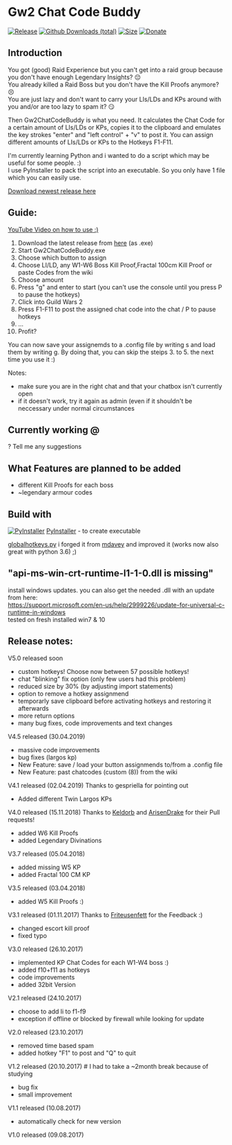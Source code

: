 # Gw2 Chat Code Buddy
[![Release](https://img.shields.io/github/release/m10x/gw2chatcodebuddy.svg?color=brightgreen)](https://github.com/LowkeyFlex/Gw2ChatCodeBuddy/releases)
[![Github Downloads (total)](https://img.shields.io/github/downloads/m10x/gw2chatcodebuddy/total.svg)](https://github.com/LowkeyFlex/Gw2ChatCodeBuddy/releases)
[![Size](https://img.shields.io/badge/size-9.01mb-brightgreen.svg)](https://github.com/LowkeyFlex/Gw2ChatCodeBuddy/releases)
[![Donate](https://img.shields.io/badge/Donate-PayPal-blue.svg)](https://www.paypal.me/LowkeyFlex)

## Introduction
You got (good) Raid Experience but you can't get into a raid group because you don't have enough Legendary Insights? :pensive:  
You already killed a Raid Boss but you don't have the Kill Proofs anymore? :persevere:  
You are just lazy and don't want to carry your LIs/LDs and KPs around with you and/or are too lazy to spam it? :smirk:

Then Gw2ChatCodeBuddy is what you need.
It calculates the Chat Code for a certain amount of LIs/LDs or KPs, copies it to the clipboard and emulates the key strokes "enter" and "left control" + "v" to post it.
You can assign different amounts of LIs/LDs or KPs to the Hotkeys F1-F11.

I'm currently learning Python and i wanted to do a script which may be useful for some people. :)  
I use PyInstaller to pack the script into an executable. So you only have 1 file which you can easily use.

[Download newest release here](https://github.com/LowkeyFlex/Gw2ChatCodeBuddy/releases)

## Guide:
[YouTube Video on how to use :)](https://www.youtube.com/watch?v=TT-YfTw1A1U)

1. Download the latest release from [here](https://github.com/LowkeyFlex/Gw2ChatCodeBuddy/releases) (as .exe)
2. Start Gw2ChatCodeBuddy.exe
3. Choose which button to assign
4. Choose LI/LD, any W1-W6 Boss Kill Proof,Fractal 100cm Kill Proof or paste Codes from the wiki
5. Choose amount
6. Press "g" and enter to start (you can't use the console until you press P to pause the hotkeys)
7. Click into Guild Wars 2
8. Press F1-F11 to post the assigned chat code into the chat / P to pause hotkeys 
9. ...
10. Profit?

You can now save your assignemds to a .config file by writing s and load them by writing g.
By doing that, you can skip the steips 3. to 5. the next time you use it :)

Notes: 
- make sure you are in the right chat and that your chatbox isn't currently open
- if it doesn't work, try it again as admin (even if it shouldn't be neccessary under normal circumstances

## Currently working @
? Tell me any suggestions

## What Features are planned to be added
- different Kill Proofs for each boss
- ~legendary armour codes

## Build with
[![PyInstaller](http://www.pyinstaller.org/_downloads/c2ec9d3ec62efa36a94f459a8e1454f7/pyinstaller-draft1a-35x35-trans.png)](http://www.pyinstaller.org/)  [PyInstaller](http://www.pyinstaller.org/) - to create executable

[globalhotkeys.py](https://gist.github.com/m10x/a9a2eb296fab2106a5ae7c16b8874a4b) i forged it from [mdavey](https://gist.github.com/mdavey/6d40a89dbc15aefcc8cd) and improved it (works now also great with python 3.6) ;)

## "api-ms-win-crt-runtime-l1-1-0.dll is missing"
install windows updates. you can also get the needed .dll with an update from here:  
https://support.microsoft.com/en-us/help/2999226/update-for-universal-c-runtime-in-windows  
tested on fresh installed win7 & 10

## Release notes:
V5.0 released soon
- custom hotkeys! Choose now between 57 possible hotkeys!
- chat "blinking" fix option (only few users had this problem)
- reduced size by 30% (by adjusting import statements)
- option to remove a hotkey assignmend
- temporarly save clipboard before activating hotkeys and restoring it afterwards
- more return options
- many bug fixes, code improvements and text changes

V4.5 released (30.04.2019)
- massive code improvements
- bug fixes (largos kp)
- New Feature: save / load your button assignmends to/from a .config file
- New Feature: past chatcodes (custom (8)) from the wiki

V4.1 released (02.04.2019)
Thanks to gespriella for pointing out
- Added different Twin Largos KPs

V4.0 released (15.11.2018)
Thanks to [Keldorb](https://github.com/Keldorb) and [ArisenDrake](https://github.com/ArisenDrake) for their Pull requests!
- added W6 Kill Proofs
- added Legendary Divinations

V3.7 released (05.04.2018)
- added missing W5 KP
- added Fractal 100 CM KP

V3.5 released (03.04.2018)
- added W5 Kill Proofs :)

V3.1 released (01.11.2017)
Thanks to [Friteusenfett](https://github.com/LowkeyFlex/Gw2ChatCodeBuddy/issues/1) for the Feedback :)
- changed escort kill proof
- fixed typo

V3.0 released (26.10.2017)
- implemented KP Chat Codes for each W1-W4 boss :)
- added f10+f11 as hotkeys
- code improvements
- added 32bit Version

V2.1 released (24.10.2017)
- choose to add li to f1-f9
- exception if offline or blocked by firewall while looking for update

V2.0 released (23.10.2017)
- removed time based spam
- added hotkey "F1" to post and "Q" to quit

V1.2 released (20.10.2017) # I had to take a ~2month break because of studying
- bug fix
- small improvement

V1.1 released (10.08.2017)
- automatically check for new version

V1.0 released (09.08.2017)
